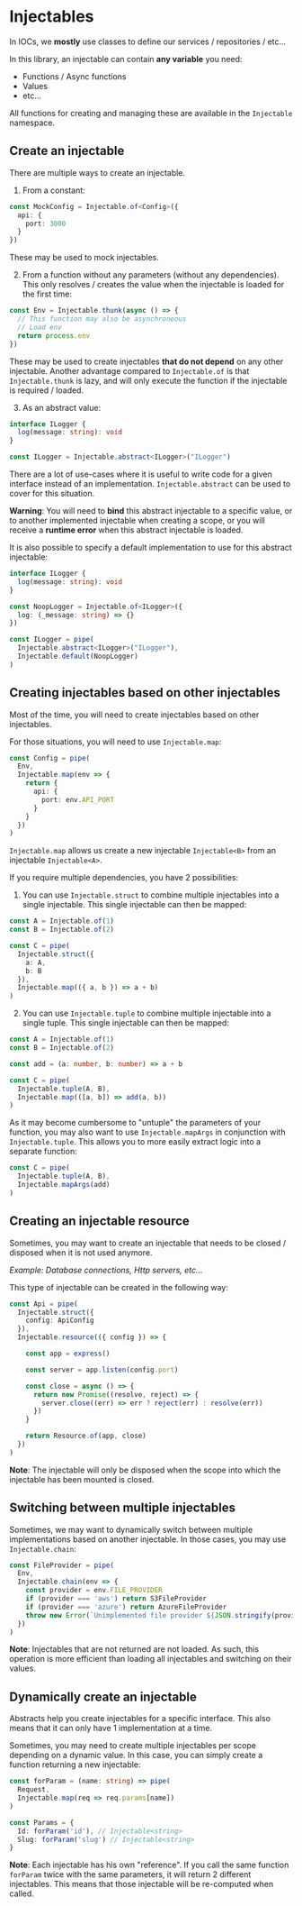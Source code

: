 # Injectables

In IOCs, we **mostly** use classes to define our services / repositories / etc...

In this library, an injectable can contain **any variable** you need:

- Functions / Async functions
- Values
- etc...

All functions for creating and managing these are available in the `Injectable` namespace.

## Create an injectable

There are multiple ways to create an injectable.

1. From a constant:

```ts
const MockConfig = Injectable.of<Config>({
  api: {
    port: 3000
  }
})
```

These may be used to mock injectables.

2. From a function without any parameters (without any dependencies). This only resolves / creates the value when the injectable is loaded for the first time:

```ts
const Env = Injectable.thunk(async () => {
  // This function may also be asynchroneous
  // Load env
  return process.env
})
```

These may be used to create injectables **that do not depend** on any other injectable.
Another advantage compared to `Injectable.of` is that `Injectable.thunk` is lazy, and will only execute the function if the injectable is required / loaded.

3. As an abstract value:

```ts
interface ILogger {
  log(message: string): void
}

const ILogger = Injectable.abstract<ILogger>("ILogger")
```

There are a lot of use-cases where it is useful to write code for a given interface instead of an implementation. `Injectable.abstract` can be used to cover for this situation.

**Warning**: You will need to **bind** this abstract injectable to a specific value, or to another implemented injectable when creating a scope, or you will receive a **runtime error** when this abstract injectable is loaded.

It is also possible to specify a default implementation to use for this abstract injectable:

```ts
interface ILogger {
  log(message: string): void
}

const NoopLogger = Injectable.of<ILogger>({
  log: (_message: string) => {}
})

const ILogger = pipe(
  Injectable.abstract<ILogger>("ILogger"),
  Injectable.default(NoopLogger)
)
```

## Creating injectables based on other injectables

Most of the time, you will need to create injectables based on other injectables.

For those situations, you will need to use `Injectable.map`:

```ts
const Config = pipe(
  Env,
  Injectable.map(env => {
    return {
      api: {
        port: env.API_PORT
      }
    }
  })
)
```

`Injectable.map` allows us create a new injectable `Injectable<B>` from an injectable `Injectable<A>`.

If you require multiple dependencies, you have 2 possibilities:

1. You can use `Injectable.struct` to combine multiple injectables into a single injectable. This single injectable can then be mapped:

```ts
const A = Injectable.of(1)
const B = Injectable.of(2)

const C = pipe(
  Injectable.struct({
    a: A,
    b: B
  }),
  Injectable.map(({ a, b }) => a + b)
)
```

2. You can use `Injectable.tuple` to combine multiple injectable into a single tuple. This single injectable can then be mapped:

```ts
const A = Injectable.of(1)
const B = Injectable.of(2)

const add = (a: number, b: number) => a + b

const C = pipe(
  Injectable.tuple(A, B),
  Injectable.map(([a, b]) => add(a, b))
)
```

As it may become cumbersome to "untuple" the parameters of your function, you may also want to use `Injectable.mapArgs` in conjunction with `Injectable.tuple`. This allows you to more easily extract logic into a separate function:

```ts
const C = pipe(
  Injectable.tuple(A, B),
  Injectable.mapArgs(add)
)
```

## Creating an injectable resource

Sometimes, you may want to create an injectable that needs to be closed / disposed when it is not used anymore.

*Example: Database connections, Http servers, etc...*

This type of injectable can be created in the following way:

```ts
const Api = pipe(
  Injectable.struct({
    config: ApiConfig
  }),
  Injectable.resource(({ config }) => {

    const app = express()

    const server = app.listen(config.port)

    const close = async () => {
      return new Promise((resolve, reject) => {
        server.close((err) => err ? reject(err) : resolve(err))
      })
    }

    return Resource.of(app, close)
  })
)
```

**Note**: The injectable will only be disposed when the scope into which the injectable has been mounted is closed.

## Switching between multiple injectables

Sometimes, we may want to dynamically switch between multiple implementations based on another injectable.
In those cases, you may use `Injectable.chain`:

```ts
const FileProvider = pipe(
  Env,
  Injectable.chain(env => {
    const provider = env.FILE_PROVIDER
    if (provider === 'aws') return S3FileProvider
    if (provider === 'azure') return AzureFileProvider 
    throw new Error(`Unimplemented file provider ${JSON.stringify(provider)}`)
  })
)
```

**Note**: Injectables that are not returned are not loaded. As such, this operation is more efficient than loading all injectables and switching on their values.

## Dynamically create an injectable

Abstracts help you create injectables for a specific interface. This also means that it can only have 1 implementation at a time.

Sometimes, you may need to create multiple injectables per scope depending on a dynamic value.
In this case, you can simply create a function returning a new injectable:

```ts
const forParam = (name: string) => pipe(
  Request,
  Injectable.map(req => req.params[name])
)

const Params = {
  Id: forParam('id'), // Injectable<string>
  Slug: forParam('slug') // Injectable<string>
}
```

**Note**: Each injectable has his own "reference". If you call the same function `forParam` twice with the same parameters, it will return 2 different injectables. This means that those injectable will be re-computed when called.
